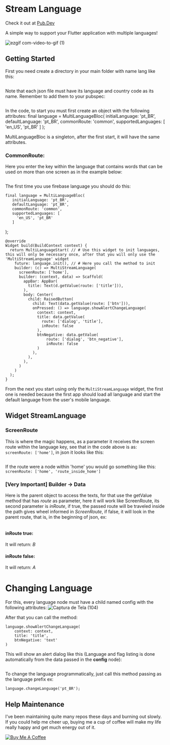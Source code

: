 # Stream Language
Check it out at [Pub.Dev](https://pub.dev/packages/multi_language)

A simple way to support your Flutter application with multiple languages!

![ezgif com-video-to-gif (1)](https://user-images.githubusercontent.com/22732544/65823906-9b68ee00-e235-11e9-989c-1c05a845b832.gif)

## Getting Started
First you need create a directory in your main folder with name lang like this:

<image>

Note that each json file must have its language and country code as its name.
Remember to add them to your pubspec:

<IMAGE>

In the code, to start you must first create an object with the following attributes:
    final language = MultiLanguageBloc(
          initialLanguage: 'pt_BR',
          defaultLanguage: 'pt_BR',
          commonRoute: 'common',
          supportedLanguages: [
            'en_US', 'pt_BR'
          ]
      );

MultiLanguageBloc is a singleton, after the first start, it will have the same attributes.

### CommonRoute:
Here you enter the key within the language that contains words that can be used on more than one screen as in the example below:

<Image>

The first time you use firebase language you should do this:

    final language = MultiLanguageBloc(
       initialLanguage: 'pt_BR',
       defaultLanguage: 'pt_BR',
       commonRoute: 'common',
       supportedLanguages: [
         'en_US', 'pt_BR'
       ]
   );

    @override
    Widget build(BuildContext context) {
      return MultiLanguageStart( // # Use this widget to init languages, this will only be necessary once, after that you will only use the 'MultiStreamLanguage' widget
        future: language.init(), // # Here you call the method to init
        builder: (c) => MultiStreamLanguage(
          screenRoute: ['home'],
          builder: (context, data) => Scaffold(
            appBar: AppBar(
              title: Text(d.getValue(route: ['title'])),
            ),
            body: Center(
              child: RaisedButton(
                child: Text(data.getValue(route: ['btn'])),
                onPressed: () => language.showAlertChangeLanguage(
                  context: context,
                  title: data.getValue(
                    route: ['dialog', 'title'],
                    inRoute: false
                  ),
                  btnNegative: data.getValue(
                      route: ['dialog', 'btn_negative'],
                      inRoute: false
                  )
                ),
              ),
            ),
          )
        )
      );
    }

From the next you start using only the `MultiStreamLanguage` widget, the first one is needed because the first app should load all language and start the default language from the user's mobile language.

## Widget StreamLanguage

### ScreenRoute
This is where the magic happens, as a parameter it receives the screen route within the language key, see that in the code above is as:
`screenRoute: ['home']`, in json it looks like this:

<IMAGE>

If the route were a node within 'home' you would go something like this: `screenRoute: ['home', 'route_inside_home']`

### [Very Important] Builder -> Data
Here is the parent object to access the texts, for that use the getValue method that has *route* as parameter, here it will work like ScreenRoute, its second parameter is *inRoute*, if true, the passed route will be traveled inside the path gives wheel informed in *ScreenRoute*, if false, it will look in the parent route, that is, in the beginning of json, ex:

<IMAGE>

#### inRoute true:
It will return: *B*

#### inRoute false:
It will return: *A*

# Changing Language
For this, every language node must have a child named config with the following attributes:
![Captura de Tela (104)](https://user-images.githubusercontent.com/22732544/65823821-c5211580-e233-11e9-8df3-666120569cbf.png)

After that you can call the method:

    language.showAlertChangeLanguage(
        context: context,
        title: 'title',
        btnNegative: 'text'
    )

This will show an alert dialog like this (Language and flag listing is done automatically from the data passed in the **config** node):

<IMAGE>

To change the language programmatically, just call this method passing as the language prefix ex:

    language.changeLanguage('pt_BR');

## Help Maintenance

I've been maintaining quite many repos these days and burning out slowly. If you could help me cheer up, buying me a cup of coffee will make my life really happy and get much energy out of it.

<a href="https://www.buymeacoffee.com/RtrHv1C" target="_blank"><img src="https://www.buymeacoffee.com/assets/img/custom_images/purple_img.png" alt="Buy Me A Coffee" style="height: auto !important;width: auto !important;" ></a>
